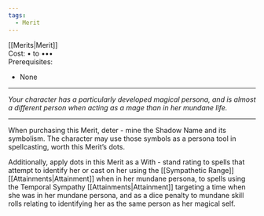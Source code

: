 ```yaml
---
tags:
  - Merit
---
```


[[Merits|Merit]]\
Cost: • to •••\
Prerequisites:
- None

---

_Your character has a particularly developed magical persona, and is almost a different person when acting as a mage than in her mundane life._

---

When purchasing this Merit, deter - mine the Shadow Name and its symbolism. The character may use those symbols as a persona tool in spellcasting, worth this Merit’s dots.

Additionally, apply dots in this Merit as a With - stand rating to spells that attempt to identify her or cast on her using the [[Sympathetic Range]] [[Attainments|Attainment]] when in her mundane persona, to spells using the Temporal Sympathy [[Attainments|Attainment]] targeting a time when she was in her mundane persona, and as a dice penalty to mundane skill rolls relating to identifying her as the same person as her magical self.